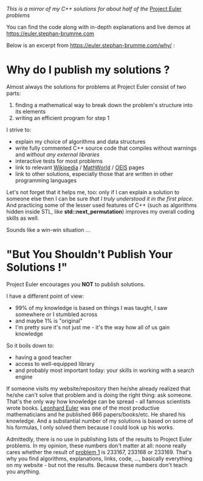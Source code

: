 _This is a mirror of my C++ solutions for about half of the_ [Project Euler](https://projecteuler.net) _problems_

You can find the code along with in-depth explanations and live demos at https://euler.stephan-brumme.com

Below is an excerpt from https://euler.stephan-brumme.com/why/ :


# Why do I publish my solutions ?

Almost always the solutions for problems at Project Euler consist of two parts:
1. finding a mathematical way to break down the problem's structure into its elements
2. writing an efficient program for step 1

I strive to:
* explain my choice of algorithms and data structures
* write fully commented C++ source code that compiles without warnings and _without any external libraries_
* interactive tests for most problems
* link to relevant [Wikipedia](https://en.wikipedia.org) / [MathWorld](http://mathworld.wolfram.com) / [OEIS](https://oeis.org) pages
* link to other solutions, especially those that are written in other programming languages

Let's not forget that it helps me, too: only if I can explain a solution to someone else then I can be sure _that I truly understood it in the first place_.
And practicing some of the lesser used features of C++ (such as algorithms hidden inside STL, like **std::next_permutation**) improves my overall coding skills as well.

Sounds like a win-win situation ...


# "But You Shouldn't Publish Your Solutions !"

Project Euler encourages you **NOT** to publish solutions.

I have a different point of view:
* 99% of my knowledge is based on things I was taught, I saw somewhere or I stumbled across
* and maybe 1% is "original"
* I'm pretty sure it's not just me - it's the way how all of us gain knowledge

So it boils down to:
* having a good teacher
* access to well-equipped library
* and probably most important today: your skills in working with a search engine

If someone visits my website/repository then he/she already realized that he/she can't solve that problem and is doing the right thing: ask someone.
That's the only way how knowledge can be spread - all famous scientists wrote books.
[Leonhard Euler](https://en.wikipedia.org/wiki/Leonhard_Euler) was one of the most productive mathematicians and he published 866 papers/books/etc. He shared his knowledge.
And a substantial number of my solutions is based on some of his formulas, I only solved them because I could look up his works.

Admittedly, there is no use in publishing lists of the results to Project Euler problems. In my opinion, these numbers don't matter at all:
noone really cares whether the result of [problem 1](https://euler.stephan-brumme.com/1/) is 233167, 233168 or 233169.
That's why you find algorithms, explanations, links, code, ..., basically everything on my website - but not the results.
Because these numbers don't teach you anything.
